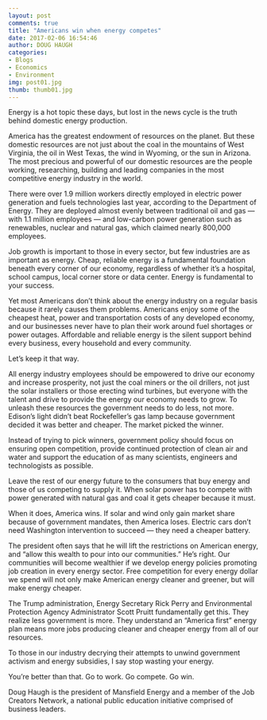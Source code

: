 ```yaml
---
layout: post
comments: true
title: "Americans win when energy competes"
date: 2017-02-06 16:54:46
author: DOUG HAUGH
categories:
- Blogs
- Economics
- Environment
img: post01.jpg
thumb: thumb01.jpg
---
```

Energy is a hot topic these days, but lost in the news cycle is the truth behind domestic energy production. 

America has the greatest endowment of resources on the planet. But these domestic resources are not just about the coal in the mountains of West Virginia, the oil in West Texas, the wind in Wyoming, or the sun in Arizona. The most precious and powerful of our domestic resources are the people working, researching, building and leading companies in the most competitive energy industry in the world. 

There were over 1.9 million workers directly employed in electric power generation and fuels technologies last year, according to the Department of Energy. They are deployed almost evenly between traditional oil and gas — with 1.1 million employees — and low-carbon power generation such as renewables, nuclear and natural gas, which claimed nearly 800,000 employees. 

Job growth is important to those in every sector, but few industries are as important as energy. Cheap, reliable energy is a fundamental foundation beneath every corner of our economy, regardless of whether it’s a hospital, school campus, local corner store or data center. Energy is fundamental to your success. 

Yet most Americans don’t think about the energy industry on a regular basis because it rarely causes them problems. Americans enjoy some of the cheapest heat, power and transportation costs of any developed economy, and our businesses never have to plan their work around fuel shortages or power outages. Affordable and reliable energy is the silent support behind every business, every household and every community.
 

Let’s keep it that way. 

All energy industry employees should be empowered to drive our economy and increase prosperity, not just the coal miners or the oil drillers, not just the solar installers or those erecting wind turbines, but everyone with the talent and drive to provide the energy our economy needs to grow. To unleash these resources the government needs to do less, not more. Edison’s light didn’t beat Rockefeller’s gas lamp because government decided it was better and cheaper. The market picked the winner. 

Instead of trying to pick winners, government policy should focus on ensuring open competition, provide continued protection of clean air and water and support the education of as many scientists, engineers and technologists as possible.

Leave the rest of our energy future to the consumers that buy energy and those of us competing to supply it. When solar power has to compete with power generated with natural gas and coal it gets cheaper because it must. 

When it does, America wins. If solar and wind only gain market share because of government mandates, then America loses. Electric cars don’t need Washington intervention to succeed — they need a cheaper battery. 

The president often says that he will lift the restrictions on American energy, and “allow this wealth to pour into our communities.” He’s right. Our communities will become wealthier if we develop energy policies promoting job creation in every energy sector.   Free competition for every energy dollar we spend will not only make American energy cleaner and greener, but will make energy cheaper.

The Trump administration, Energy Secretary Rick Perry and Environmental Protection Agency Administrator Scott Pruitt fundamentally get this. They realize less government is more. They understand an “America first” energy plan means more jobs producing cleaner and cheaper energy from all of our resources. 

To those in our industry decrying their attempts to unwind government activism and energy subsidies, I say stop wasting your energy. 

You’re better than that. Go to work. Go compete. Go win. 

Doug Haugh is the president of Mansfield Energy and a member of the Job Creators Network, a national public education initiative comprised of business leaders.

